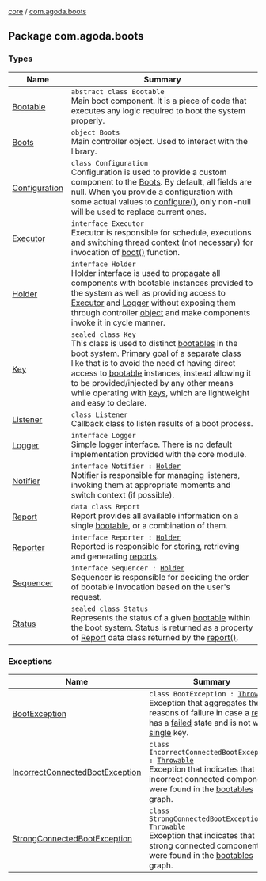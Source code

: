 [core](../index.md) / [com.agoda.boots](./index.md)

## Package com.agoda.boots

### Types

| Name | Summary |
|---|---|
| [Bootable](-bootable/index.md) | `abstract class Bootable`<br>Main boot component. It is a piece of code that executes any logic required to boot the system properly. |
| [Boots](-boots/index.md) | `object Boots`<br>Main controller object. Used to interact with the library. |
| [Configuration](-configuration/index.md) | `class Configuration`<br>Configuration is used to provide a custom component to the [Boots](-boots/index.md). By default, all fields are null. When you provide a configuration with some actual values to [configure()](-boots/configure.md), only non-null will be used to replace current ones. |
| [Executor](-executor/index.md) | `interface Executor`<br>Executor is responsible for schedule, executions and switching thread context (not necessary) for invocation of [boot()](-bootable/boot.md) function. |
| [Holder](-holder/index.md) | `interface Holder`<br>Holder interface is used to propagate all components with bootable instances provided to the system as well as providing access to [Executor](-executor/index.md) and [Logger](-logger/index.md) without exposing them through controller [object](-boots/index.md) and make components invoke it in cycle manner. |
| [Key](-key/index.md) | `sealed class Key`<br>This class is used to distinct [bootables](-bootable/index.md) in the boot system. Primary goal of a separate class like that is to avoid the need of having direct access to [bootable](-bootable/index.md) instances, instead allowing it to be provided/injected by any other means while operating with [keys](-key/index.md), which are lightweight and easy to declare. |
| [Listener](-listener/index.md) | `class Listener`<br>Callback class to listen results of a boot process. |
| [Logger](-logger/index.md) | `interface Logger`<br>Simple logger interface. There is no default implementation provided with the core module. |
| [Notifier](-notifier/index.md) | `interface Notifier : `[`Holder`](-holder/index.md)<br>Notifier is responsible for managing listeners, invoking them at appropriate moments and switch context (if possible). |
| [Report](-report/index.md) | `data class Report`<br>Report provides all available information on a single [bootable](-bootable/index.md), or a combination of them. |
| [Reporter](-reporter/index.md) | `interface Reporter : `[`Holder`](-holder/index.md)<br>Reported is responsible for storing, retrieving and generating [reports](-report/index.md). |
| [Sequencer](-sequencer/index.md) | `interface Sequencer : `[`Holder`](-holder/index.md)<br>Sequencer is responsible for deciding the order of bootable invocation based on the user's request. |
| [Status](-status/index.md) | `sealed class Status`<br>Represents the status of a given [bootable](-bootable/index.md) within the boot system. Status is returned as a property of [Report](-report/index.md) data class returned by the [report()](-boots/report.md). |

### Exceptions

| Name | Summary |
|---|---|
| [BootException](-boot-exception/index.md) | `class BootException : `[`Throwable`](https://kotlinlang.org/api/latest/jvm/stdlib/kotlin/-throwable/index.html)<br>Exception that aggregates the reasons of failure in case a [report](-report/index.md) has a [failed](-status/-failed/index.md) state and is not with [single](-key/-single/index.md) key. |
| [IncorrectConnectedBootException](-incorrect-connected-boot-exception/index.md) | `class IncorrectConnectedBootException : `[`Throwable`](https://kotlinlang.org/api/latest/jvm/stdlib/kotlin/-throwable/index.html)<br>Exception that indicates that incorrect connected components were found in the [bootables](-bootable/index.md) graph. |
| [StrongConnectedBootException](-strong-connected-boot-exception/index.md) | `class StrongConnectedBootException : `[`Throwable`](https://kotlinlang.org/api/latest/jvm/stdlib/kotlin/-throwable/index.html)<br>Exception that indicates that strong connected components were found in the [bootables](-bootable/index.md) graph. |
